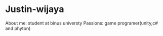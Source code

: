 # Justin-wijaya


About me:
student at binus universty
Passions: game programer(unity,c# and phyton)



